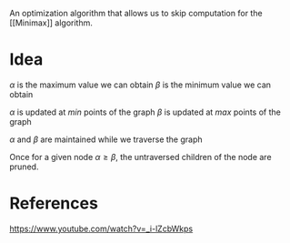 An optimization algorithm that allows us to skip computation for the [[Minimax]] algorithm. 
# Idea
$\alpha$ is the maximum value we can obtain
$\beta$ is the minimum value we can obtain 

$\alpha$ is updated at $min$ points of the graph
$\beta$ is updated at $max$ points of the graph

$\alpha$ and $\beta$ are maintained while we traverse the graph

Once for a given node $\alpha \geq \beta$, the untraversed children of the node are pruned.
# References
https://www.youtube.com/watch?v=_i-lZcbWkps